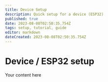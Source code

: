 ```yaml
---
title: Device Setup
description: Quick setup for a device (ESP32)
published: true
date: 2023-08-08T02:50:35.754Z
tags: setup, tutorial, guide
editor: markdown
dateCreated: 2023-08-08T02:50:35.754Z
---
```


# Device / ESP32 setup
Your content here